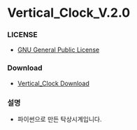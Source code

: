 # Vertical_Clock_V.2.0

### LICENSE

* [GNU General Public License](https://www.gnu.org/licenses/licenses.html)

### Download

* [Vertical_Clock Download](https://github.com/NewPremium/Vertical_Clock/releases)

### 설명

* 파이썬으로 만든 탁상시계입니다.
